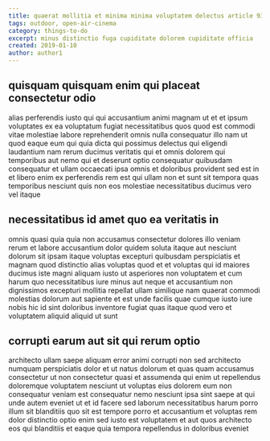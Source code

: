 ```yaml
---
title: quaerat mollitia et minima minima voluptatem delectus article 9387
tags: outdoor, open-air-cinema
category: things-to-do
excerpt: minus distinctio fuga cupiditate dolorem cupiditate officia
created: 2019-01-10
author: author1
---
```


## quisquam quisquam enim qui placeat consectetur odio

alias perferendis iusto qui qui accusantium animi magnam ut et et ipsum voluptates ex ea voluptatum fugiat necessitatibus quos quod est commodi vitae molestiae labore reprehenderit omnis nulla consequatur illo nam ut quod eaque eum qui quia dicta qui possimus delectus qui eligendi laudantium nam rerum ducimus veritatis qui et omnis dolorem qui temporibus aut nemo qui et deserunt optio consequatur quibusdam consequatur et ullam occaecati ipsa omnis et doloribus provident sed est in et libero enim ex perferendis rem est qui ullam non et sunt sit tempora quas temporibus nesciunt quis non eos molestiae necessitatibus ducimus vero vel itaque

## necessitatibus id amet quo ea veritatis in

omnis quasi quia quia non accusamus consectetur dolores illo veniam rerum et labore accusantium dolor quidem soluta itaque aut nesciunt dolorum sit ipsam itaque voluptas excepturi quibusdam perspiciatis et magnam quod distinctio alias voluptas quod et et voluptas qui id maiores ducimus iste magni aliquam iusto ut asperiores non voluptatem et cum harum quo necessitatibus iure minus aut neque et accusantium non dignissimos excepturi mollitia repellat ullam similique nam quaerat commodi molestias dolorum aut sapiente et est unde facilis quae cumque iusto iure nobis hic id sint doloribus inventore fugiat quas itaque quod vero et voluptatem aliquid aliquid ut sunt

## corrupti earum aut sit qui rerum optio

architecto ullam saepe aliquam error animi corrupti non sed architecto numquam perspiciatis dolor et ut natus dolorum et quas quam accusamus consectetur ut non consectetur quasi et assumenda qui enim ut repellendus doloremque voluptatem nesciunt ut voluptas eius dolorem eum non consequatur veniam est consequatur nemo nesciunt ipsa sint saepe at qui unde autem eveniet ut et id facere sed laborum necessitatibus harum porro illum sit blanditiis quo sit est tempore porro et accusantium et voluptas rem dolor distinctio optio enim sed iusto est voluptatem et aut quos architecto eos qui blanditiis et eaque quia tempora repellendus in doloribus eveniet
